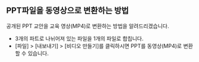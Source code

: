 ## PPT파일을 동영상으로 변환하는 방법
공개된 PPT 교안을 교육 영상(MP4)로 변환하는 방법을 알려드리겠습니다.

* 3개의 파트로 나뉘어져 있는 파일을 1개의 파일로 합칩니다.
* [파일] > [내보내기] > [비디오 만들기]를 클릭하시면 PPT를 동영상(MP4)로 변환할 수 있습니다.
